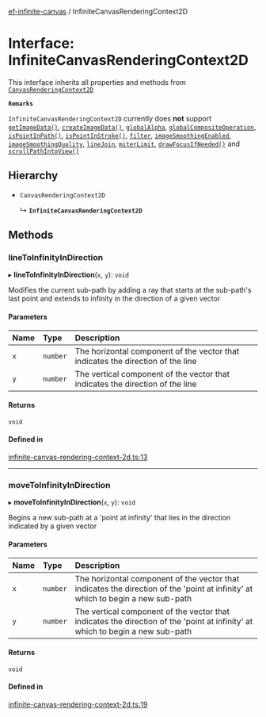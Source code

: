 [ef-infinite-canvas](api/README.md) / InfiniteCanvasRenderingContext2D

# Interface: InfiniteCanvasRenderingContext2D

This interface inherits all properties and methods from [`CanvasRenderingContext2D`](https://developer.mozilla.org/en-US/docs/Web/API/CanvasRenderingContext2D)

**`Remarks`**

`InfiniteCanvasRenderingContext2D` currently does **not** support [`getImageData()`](https://developer.mozilla.org/en-US/docs/Web/API/CanvasRenderingContext2D/getImageData), [`createImageData()`](https://developer.mozilla.org/en-US/docs/Web/API/CanvasRenderingContext2D/createImageData), [`globalAlpha`](https://developer.mozilla.org/en-US/docs/Web/API/CanvasRenderingContext2D/globalAlpha), [`globalCompositeOperation`](https://developer.mozilla.org/en-US/docs/Web/API/CanvasRenderingContext2D/globalCompositeOperation), [`isPointInPath()`](https://developer.mozilla.org/en-US/docs/Web/API/CanvasRenderingContext2D/isPointInPath), [`isPointInStroke()`](https://developer.mozilla.org/en-US/docs/Web/API/CanvasRenderingContext2D/isPointInStroke), [`filter`](https://developer.mozilla.org/en-US/docs/Web/API/CanvasRenderingContext2D/filter), [`imageSmoothingEnabled`](https://developer.mozilla.org/en-US/docs/Web/API/CanvasRenderingContext2D/imageSmoothingEnabled), [`imageSmoothingQuality`](https://developer.mozilla.org/en-US/docs/Web/API/CanvasRenderingContext2D/imageSmoothingQuality), [`lineJoin`](https://developer.mozilla.org/en-US/docs/Web/API/CanvasRenderingContext2D/lineJoin), [`miterLimit`](https://developer.mozilla.org/en-US/docs/Web/API/CanvasRenderingContext2D/miterLimit), [`drawFocusIfNeeded()`](https://developer.mozilla.org/en-US/docs/Web/API/CanvasRenderingContext2D/drawFocusIfNeeded) and [`scrollPathIntoView()`](https://developer.mozilla.org/en-US/docs/Web/API/CanvasRenderingContext2D/scrollPathIntoView)

## Hierarchy

- `CanvasRenderingContext2D`

  ↳ **`InfiniteCanvasRenderingContext2D`**

## Methods

### lineToInfinityInDirection

▸ **lineToInfinityInDirection**(`x`, `y`): `void`

Modifies the current sub-path by adding a ray that starts at the sub-path's last point and extends to infinity in the direction of a given vector

#### Parameters

| Name | Type | Description |
| :------ | :------ | :------ |
| `x` | `number` | The horizontal component of the vector that indicates the direction of the line |
| `y` | `number` | The vertical component of the vector that indicates the direction of the line |

#### Returns

`void`

#### Defined in

[infinite-canvas-rendering-context-2d.ts:13](https://github.com/emilefokkema/infinite-canvas/blob/65104bb/src/api-surface/infinite-canvas-rendering-context-2d.ts#L13)

___

### moveToInfinityInDirection

▸ **moveToInfinityInDirection**(`x`, `y`): `void`

Begins a new sub-path at a 'point at infinity' that lies in the direction indicated by a given vector

#### Parameters

| Name | Type | Description |
| :------ | :------ | :------ |
| `x` | `number` | The horizontal component of the vector that indicates the direction of the 'point at infinity' at which to begin a new sub-path |
| `y` | `number` | The vertical component of the vector that indicates the direction of the 'point at infinity' at which to begin a new sub-path |

#### Returns

`void`

#### Defined in

[infinite-canvas-rendering-context-2d.ts:19](https://github.com/emilefokkema/infinite-canvas/blob/65104bb/src/api-surface/infinite-canvas-rendering-context-2d.ts#L19)
